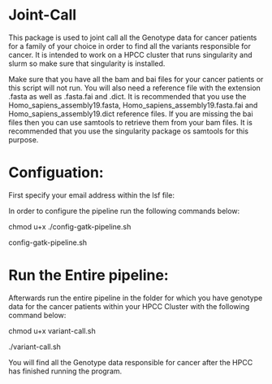 # Joint-Call

This package is used to joint call all the Genotype data for cancer patients for a family of your choice in order to find all the variants responsible for cancer. It is intended to work on a HPCC cluster that runs singularity and slurm so make sure that singularity is installed. 

Make sure that you have all the bam and bai files for your cancer patients or this script will not run. You will also need a reference file with the extension .fasta as well
as .fasta.fai and .dict. It is recommended that you use the Homo_sapiens_assembly19.fasta, Homo_sapiens_assembly19.fasta.fai and Homo_sapiens_assembly19.dict reference files. If you are missing the bai files then you can use samtools to retrieve them from your bam files. It is recommended that you use the singularity package os samtools for this purpose.

# Configuation:

First specify your email address within the lsf file:

In order to configure the pipeline run the following commands below:

chmod u+x ./config-gatk-pipeline.sh

config-gatk-pipeline.sh

# Run the Entire pipeline:

Afterwards run the entire pipeline in the folder for which you have genotype data for the cancer patients within your HPCC Cluster with the following command below:

chmod u+x variant-call.sh

./variant-call.sh

You will find all the Genotype data responsible for cancer after the HPCC has finished running the program.
